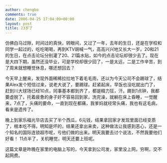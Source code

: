```yaml
---
author: chengbo
comments: true
date: 2006-04-25 17:04:09+00:00
layout: post
title: 23岁了
---
```


仿佛白马过隙，时间过的真快，转眼间，又过了一年，去年的生日，还是在学校和同学一起过的，吃吃喝喝，再到KTV胡喊一气，高高兴兴地又长大一岁。20和21的生日，在点击论坛分别灌了20、21篇水贴，如今的点击论坛却很少去了。现在是大四下期，虽然还没毕业，可是学校却很少回了，一是太远，二是工作辛苦，到了周末就想睡觉休息，哪还想回去？

今天早上醒来，发现外面稀稀拉拉地下着毛毛雨，还以为今天公司不会踢球了，结果Alex发个短信过来，说老大说了，要踢球。赶紧起床，早饭也没吃就出门了，赶到川大球场已经10点，同事基本都到齐了，都是精力狂，汗。踢到1点钟，我都要虚脱了，托着疲惫的身子好不容易回到家，洗完澡，就躺在床上昏睡，一觉醒来，7点了，头痛的要命，一直到现在都痛，我爹妈就经常头痛，我也有这毛病，看来是遗传了。

晚上到家乐福光华店去买了半个西瓜，6元钱，结果拿回家才发现里面已经变质了，根本吃不得。明知是坏的，结果还拿出来卖，这种做法让我感到恶心，还是一个知名的国际连锁超市呢，亏他们做的出来。明天我要去讨个说法，不然我要他们好看！ 11点半了，关机睡觉，明天还要上班呢。

这篇文章是昨晚在家里的电脑上写的，今天拿到公司发，家里没上网，穷啊，交不起网费。
